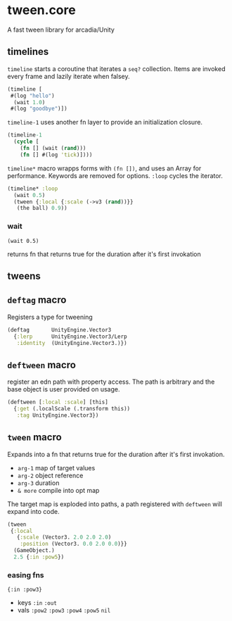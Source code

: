 # tween.core
A fast tween library for arcadia/Unity

## timelines


`timeline` starts a coroutine that iterates a `seq?` collection. Items are invoked every frame and lazily iterate when falsey. 

```clj
(timeline [
 #(log "hello")
  (wait 1.0)
 #(log "goodbye")])
```


`timeline-1` uses another fn layer to provide an initialization closure.

```clj
(timeline-1 
  (cycle [
    (fn [] (wait (rand)))
    (fn [] #(log 'tick)])))
```

`timeline*` macro wrapps forms with `(fn [])`, and uses an Array for performance. Keywords are removed for options. `:loop` cycles the iterator.

```clj
(timeline* :loop
  (wait 0.5)
  (tween {:local {:scale (->v3 (rand))}} 
   (the ball) 0.9))
```

### wait

`(wait 0.5)`

returns fn that returns true for the duration after it's first invokation


## tweens

## `deftag` macro

Registers a type for tweening

```clj
(deftag       UnityEngine.Vector3 
  {:lerp      UnityEngine.Vector3/Lerp           
   :identity  (UnityEngine.Vector3.)})
```

## `deftween` macro

register an edn path with property access. The path is arbitrary and the base object is user provided on usage.

```clj
(deftween [:local :scale] [this]
  {:get (.localScale (.transform this))
   :tag UnityEngine.Vector3})
```

## `tween` macro

Expands into a fn that returns true for the duration after it's first invokation. 

*  `arg-1`  map of target values
*  `arg-2`  object reference
*  `arg-3`  duration
*  `& more` compile into opt map

The target map is exploded into paths, a path registered with `deftween` will expand into code.


```clj
(tween 
 {:local 
   {:scale (Vector3. 2.0 2.0 2.0)
    :position (Vector3. 0.0 2.0 0.0)}}  
  (GameObject.) 
  2.5 {:in :pow5})
```

### easing fns

`{:in :pow3}`

*  keys `:in` `:out`
*  vals `:pow2` `:pow3` `:pow4` `:pow5` `nil`
